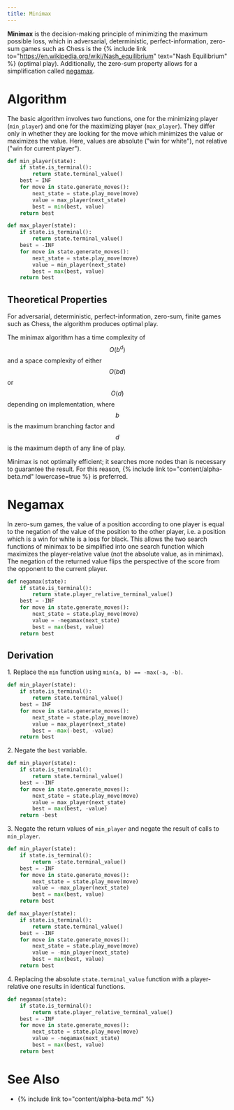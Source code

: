 ```yaml
---
title: Minimax
---
```


**Minimax** is the decision-making principle of minimizing the maximum possible loss, which in adversarial, deterministic, perfect-information, zero-sum games such as Chess is the {% include link to="https://en.wikipedia.org/wiki/Nash_equilibrium" text="Nash Equilibrium" %} (optimal play).
Additionally, the zero-sum property allows for a simplification called [negamax](#negamax).

# Algorithm

The basic algorithm involves two functions, one for the minimizing player (`min_player`) and one for the maximizing player (`max_player`).
They differ only in whether they are looking for the move which minimizes the value or maximizes the value.
Here, values are absolute ("win for white"), not relative ("win for current player").

```py
def min_player(state):
    if state.is_terminal():
        return state.terminal_value()
    best = INF
    for move in state.generate_moves():
        next_state = state.play_move(move)
        value = max_player(next_state)
        best = min(best, value)
    return best

def max_player(state):
    if state.is_terminal():
        return state.terminal_value()
    best = -INF
    for move in state.generate_moves():
        next_state = state.play_move(move)
        value = min_player(next_state)
        best = max(best, value)
    return best
```

## Theoretical Properties

For adversarial, deterministic, perfect-information, zero-sum, finite games such as Chess, the algorithm produces optimal play.

The minimax algorithm has a time complexity of $$O(b^d)$$ and a space complexity of either $$O(bd)$$ or $$O(d)$$ depending on implementation, where $$b$$ is the maximum branching factor and $$d$$ is the maximum depth of any line of play.

Minimax is not optimally efficient; it searches more nodes than is necessary to guarantee the result.
For this reason, {% include link to="content/alpha-beta.md" lowercase=true %} is preferred.

# Negamax

In zero-sum games, the value of a position according to one player is equal to the negation of the value of the position to the other player, i.e. a position which is a win for white is a loss for black.
This allows the two search functions of minimax to be simplified into one search function which maximizes the player-relative value (not the absolute value, as in minimax).
The negation of the returned value flips the perspective of the score from the opponent to the current player.

```py
def negamax(state):
    if state.is_terminal():
        return state.player_relative_terminal_value()
    best = -INF
    for move in state.generate_moves():
        next_state = state.play_move(move)
        value = -negamax(next_state)
        best = max(best, value)
    return best
```

## Derivation

1\. Replace the `min` function using `min(a, b) == -max(-a, -b)`.

```py
def min_player(state):
    if state.is_terminal():
        return state.terminal_value()
    best = INF
    for move in state.generate_moves():
        next_state = state.play_move(move)
        value = max_player(next_state)
        best = -max(-best, -value)
    return best
```

2\. Negate the `best` variable.

```py
def min_player(state):
    if state.is_terminal():
        return state.terminal_value()
    best = -INF
    for move in state.generate_moves():
        next_state = state.play_move(move)
        value = max_player(next_state)
        best = max(best, -value)
    return -best
```

3\. Negate the return values of `min_player` and negate the result of calls to `min_player`.

```py
def min_player(state):
    if state.is_terminal():
        return -state.terminal_value()
    best = -INF
    for move in state.generate_moves():
        next_state = state.play_move(move)
        value = -max_player(next_state)
        best = max(best, value)
    return best

def max_player(state):
    if state.is_terminal():
        return state.terminal_value()
    best = -INF
    for move in state.generate_moves():
        next_state = state.play_move(move)
        value = -min_player(next_state)
        best = max(best, value)
    return best
```

4\. Replacing the absolute `state.terminal_value` function with a player-relative one results in identical functions.

```py
def negamax(state):
    if state.is_terminal():
        return state.player_relative_terminal_value()
    best = -INF
    for move in state.generate_moves():
        next_state = state.play_move(move)
        value = -negamax(next_state)
        best = max(best, value)
    return best
```

# See Also

- {% include link to="content/alpha-beta.md" %}
